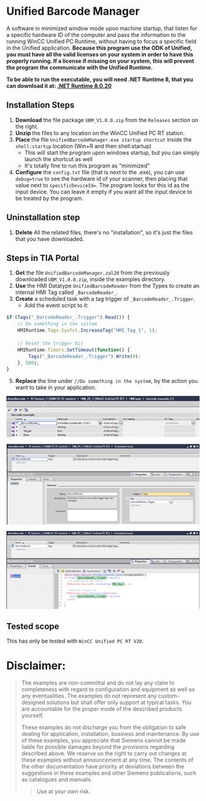 # Unified Barcode Manager
A software in minimized window mode upon machine startup, that listen for a specific hardware ID of the computer and pass the information to the running WinCC Unified PC Runtime, without having to focus a specific field in the Unified application. **Because this program use the ODK of Unified, you must have all the valid licenses on your system in order to have this properly running. If a license if missing on your system, this will prevent the program the communicate with the Unified Runtime.**

**To be able to run the executable, you will need .NET Runtime 8, that you can download it at: [.NET Runtime 8.0.20](https://dotnet.microsoft.com/en-us/download/dotnet/8.0)**

## Installation Steps
1. **Download** the file package `UBM_V1.0.0.zip` from the `Releases` section on the right.
2. **Unzip** the files to any location on the WinCC Unified PC RT station.
3. **Place** the file `UnifiedBarcodeManager.exe startup shortcut` inside the `shell:startup` location (Win+R and then shell:startup)
	- This will start the program upon windows startup, but you can simply launch the shortcut as well
	- It's totally fine to run this program as "minimized"
4. **Configure** the `config.txt` file (that is next to the .exe), you can use `debug=true` to see the hardware id of your scanner, then placing that value next to `specificDeviceId=`. The program looks for this id as the input device. You can leave it empty if you want all the input device to be treated by the program.

## Uninstallation step
1. **Delete** All the related files, there's no "installation", so it's just the files that you have downloaded.

## Steps in TIA Portal
1. **Get** the file `UnifiedBarcodeManager.zal20` from the previously downloaded `UBM_V1.0.0.zip`, inside the examples directory.
2. **Use** the HMI Datatype `UnifiedBarcodeReader` from the Types to create an internal HMI Tag called `_BarcodeReader_`.
4. **Create** a scheduled task with a tag trigger of `_BarcodeReader_.Trigger`.
	- Add the event script to it:
```js
if (Tags("_BarcodeReader_.Trigger").Read()) {
    // Do something in the system
    HMIRuntime.Tags.SysFct.IncreaseTag("HMI_Tag_1", 1);

    // Reset the trigger bit
    HMIRuntime.Timers.SetTimeout(function() {
        Tags("_BarcodeReader_.Trigger").Write(0);
    }, 500);
}
```
5. **Replace** the line under `//Do something in the system`, by the action you want to take in your application.

![Internal Tag](./media/UBM-Tag.png)

![Scheduled Task trigger](./media/UBM-ST1.png)

![Scheduled Task event](./media/UBM-ST2.png)

## Tested scope

This has only be tested with `WinCC Unified PC RT V20`.
# Disclaimer:

>  The examples are non-committal and do not lay any claim to completeness with regard to configuration and equipment as well as any eventualities. The examples do not represent any custom-designed solutions but shall offer only support at typical tasks. You are accountable for the proper mode of the described products yourself.
> 
>  These examples do not discharge you from the obligation to safe dealing for application, installation, business and maintenance. By use of these examples, you appreciate that Siemens cannot be made liable for possible damages beyond the provisions regarding described above. We reserve us the right to carry out changes at these examples without announcement at any time. The contents of the other documentation have priority at deviations between the suggestions in these examples and other Siemens publications, such as catalogues  and manuals.
>  > Use at your own risk.
